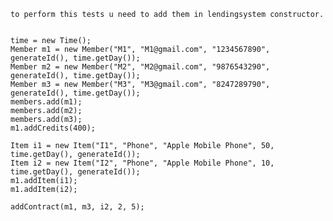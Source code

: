     to perform this tests u need to add them in lendingsystem constructor.
    
    
    time = new Time();
    Member m1 = new Member("M1", "M1@gmail.com", "1234567890", generateId(), time.getDay());
    Member m2 = new Member("M2", "M2@gmail.com", "9876543290", generateId(), time.getDay());
    Member m3 = new Member("M3", "M3@gmail.com", "8247289790", generateId(), time.getDay());
    members.add(m1);
    members.add(m2);
    members.add(m3);
    m1.addCredits(400);

    Item i1 = new Item("I1", "Phone", "Apple Mobile Phone", 50, time.getDay(), generateId());
    Item i2 = new Item("I2", "Phone", "Apple Mobile Phone", 10, time.getDay(), generateId());
    m1.addItem(i1);
    m1.addItem(i2);

    addContract(m1, m3, i2, 2, 5);